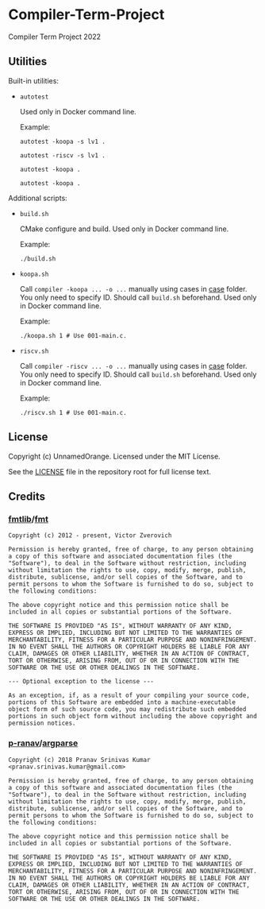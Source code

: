 # Compiler-Term-Project

Compiler Term Project 2022

## Utilities

Built-in utilities:

- `autotest`

  Used only in Docker command line.

  Example:

  ```shell
  autotest -koopa -s lv1 .
  ```

  ```shell
  autotest -riscv -s lv1 .
  ```

  ```
  autotest -koopa .
  ```

  ```
  autotest -koopa .
  ```

Additional scripts:

- `build.sh`

  CMake configure and build. Used only in Docker command line.

  Example:

  ```shell
  ./build.sh
  ```

- `koopa.sh`

  Call `compiler -koopa ... -o ...` manually using cases in [case](./case) folder. You only need to specify ID. Should call `build.sh` beforehand. Used only in Docker command line.

  Example:

  ```shell
  ./koopa.sh 1 # Use 001-main.c.
  ```

- `riscv.sh`

  Call `compiler -riscv ... -o ...` manually using cases in [case](./case) folder. You only need to specify ID. Should call `build.sh` beforehand. Used only in Docker command line.

  Example:

  ```shell
  ./riscv.sh 1 # Use 001-main.c.
  ```

## License

Copyright (c) UnnamedOrange. Licensed under the MIT License.

See the [LICENSE](./LICENSE) file in the repository root for full license text.

## Credits

### [fmtlib](https://github.com/fmtlib)/[fmt](https://github.com/fmtlib/fmt)

```
Copyright (c) 2012 - present, Victor Zverovich

Permission is hereby granted, free of charge, to any person obtaining a copy of this software and associated documentation files (the "Software"), to deal in the Software without restriction, including without limitation the rights to use, copy, modify, merge, publish, distribute, sublicense, and/or sell copies of the Software, and to permit persons to whom the Software is furnished to do so, subject to the following conditions:

The above copyright notice and this permission notice shall be included in all copies or substantial portions of the Software.

THE SOFTWARE IS PROVIDED "AS IS", WITHOUT WARRANTY OF ANY KIND, EXPRESS OR IMPLIED, INCLUDING BUT NOT LIMITED TO THE WARRANTIES OF MERCHANTABILITY, FITNESS FOR A PARTICULAR PURPOSE AND NONINFRINGEMENT. IN NO EVENT SHALL THE AUTHORS OR COPYRIGHT HOLDERS BE LIABLE FOR ANY CLAIM, DAMAGES OR OTHER LIABILITY, WHETHER IN AN ACTION OF CONTRACT, TORT OR OTHERWISE, ARISING FROM, OUT OF OR IN CONNECTION WITH THE SOFTWARE OR THE USE OR OTHER DEALINGS IN THE SOFTWARE.

--- Optional exception to the license ---

As an exception, if, as a result of your compiling your source code, portions of this Software are embedded into a machine-executable object form of such source code, you may redistribute such embedded portions in such object form without including the above copyright and permission notices.
```

### [p-ranav](https://github.com/p-ranav)/[argparse](https://github.com/p-ranav/argparse)

```
Copyright (c) 2018 Pranav Srinivas Kumar <pranav.srinivas.kumar@gmail.com>

Permission is hereby granted, free of charge, to any person obtaining a copy of this software and associated documentation files (the "Software"), to deal in the Software without restriction, including without limitation the rights to use, copy, modify, merge, publish, distribute, sublicense, and/or sell copies of the Software, and to permit persons to whom the Software is furnished to do so, subject to the following conditions:

The above copyright notice and this permission notice shall be included in all copies or substantial portions of the Software.

THE SOFTWARE IS PROVIDED "AS IS", WITHOUT WARRANTY OF ANY KIND, EXPRESS OR IMPLIED, INCLUDING BUT NOT LIMITED TO THE WARRANTIES OF MERCHANTABILITY, FITNESS FOR A PARTICULAR PURPOSE AND NONINFRINGEMENT. IN NO EVENT SHALL THE AUTHORS OR COPYRIGHT HOLDERS BE LIABLE FOR ANY CLAIM, DAMAGES OR OTHER LIABILITY, WHETHER IN AN ACTION OF CONTRACT, TORT OR OTHERWISE, ARISING FROM, OUT OF OR IN CONNECTION WITH THE SOFTWARE OR THE USE OR OTHER DEALINGS IN THE SOFTWARE.
```

